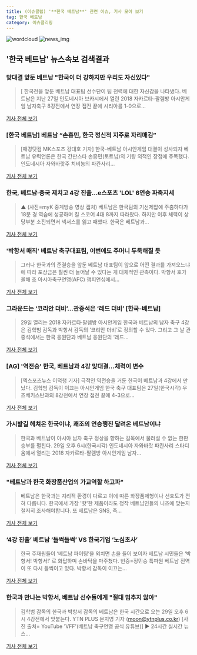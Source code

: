 ```yaml
---
title: (이슈클립) '**한국 베트남**' 관련 이슈, 기사 모아 보기
tag: 한국 베트남
category: 이슈클리핑
---
```

![wordcloud](https://s3.ap-northeast-2.amazonaws.com/lyrics101-wordcloud/2018-08-28-1535449699.png)
![news_img](https://user-images.githubusercontent.com/42597476/44507050-1206f400-a6e4-11e8-8d98-7ffbfebb353f.png)
## **'**한국 베트남**'** 뉴스속보 검색결과
### 맞대결 앞둔 베트남 "한국이 더 강하지만 우리도 자신있다"

>[ 한국전을 앞둔 베트남 대표팀 선수단이 팀 전력에 대한 자신감을 나타냈다. 베트남은 지난 27일 인도네시아 브카시에서 열린 2018 자카르타-팔렘방 아시안게임 남자축구 8강전에서 연장 접전 끝에 시리아를 1-0으로...

<a href="http://www.mydaily.co.kr/new_yk/html/read.php?newsid=201808281346591009&ext=na" target="_blank">기사 전체 보기</a>

### [**한국 베트남**] 베트남 “손흥민, 한국 정신적 지주로 자리매김”

>[매경닷컴 MK스포츠 강대호 기자] 한국-베트남 아시안게임 대결이 성사되자 베트남 유력언론은 한국 간판스타 손흥민(토트넘)의 기량 외적인 장점에 주목했다. 인도네시아 자와바랏주 치비농의 파칸사리...

<a href="http://sports.mk.co.kr/view.php?year=2018&no=540156" target="_blank">기사 전체 보기</a>

### 한국, 베트남·중국 제치고 4강 진출…e스포츠 'LOL' 6연승 파죽지세

>▲ (사진=myK 중계방송 영상 캡처) 베트남은 한국팀의 기선제압에 주춤하다가 18분 경 역습에 성공하며 킬 스코어 4대 8까지 따라왔다. 하지만 이후 체력이 상당부분 소진되면서 넥서스를 잃고 패했다. 한국은 베트남과...

<a href="http://www.ecomedia.co.kr/news/newsview.php?ncode=1065600125947640" target="_blank">기사 전체 보기</a>

### '박항서 매직' 베트남 축구대표팀, 이번에도 주머니 두둑해질 듯

>그러나 한국과의 준결승을 앞둔 베트남 대표팀이 앞으로 어떤 결과를 가져오느냐에 따라 포상금은 훨씬 더 늘어날 수 있다는 게 대체적인 관측이다. 박항서 호가 올해 초 아시아축구연맹(AFC) 챔피언십에서...

<a href="http://app.yonhapnews.co.kr/YNA/Basic/SNS/r.aspx?c=AKR20180828148600084&did=1195m" target="_blank">기사 전체 보기</a>

### 그라운드는 ‘코리안 더비’…관중석은 ‘레드 더비’ [한국-베트남]

>29일 열리는 2018 자카르타·팔렘방 아시안게임 한국과 베트남의 남자 축구 4강은 김학범 감독과 박항서 감독의 ‘코리안 더비’로 정의할 수 있다. 그리고 그 날 관중석에서는 한국 응원단과 베트남 응원단의 ‘레드...

<a href="http://sports.khan.co.kr/news/sk_index.html?art_id=201808281830003&sec_id=520101&pt=nv" target="_blank">기사 전체 보기</a>

### [AG] '역전승' 한국, 베트남과 4강 맞대결…체력이 변수

>[엑스포츠뉴스 이덕행 기자] 극적인 역전승을 거둔 한국이 베트남과 4강에서 만났다. 김학범 감독이 이끄는 아시안게임 한국 축구 대표팀은 27일(한국시각) 우즈베키스탄과의 8강전에서 연장 접전 끝에 4-3으로...

<a href="http://www.xportsnews.com/?ac=article_view&entry_id=1012869" target="_blank">기사 전체 보기</a>

### 가시밭길 헤쳐온 한국이냐, 쾌조의 연승행진 달려온 베트남이냐

>한국과 베트남이 아시아 남자 축구 정상을 향하는 길목에서 물러설 수 없는 한판 승부를 펼친다. 29일 오후 6시(한국시각) 인도네시아 자와바랏 파칸사리 스타디움에서 열리는 2018 자카르타-팔렘방 아시안게임 남자...

<a href="http://news.imaeil.com/Society/2018082818182952403" target="_blank">기사 전체 보기</a>

### "베트남과 한국 화장품산업의 가교역할 하고파"

>베트남은 한국과는 지리적 환경이 다르고 이에 따른 화장품제형이나 선호도가 전혀 다릅니다. 한국에서 가장 '핫'한 제품이라도 정작 베트남인들의 니즈에 맞는지 철저히 조사해야합니다. 또 베트남은 SNS, 즉...

<a href="http://www.k-health.com/news/articleView.html?idxno=37566" target="_blank">기사 전체 보기</a>

### ‘4강 진출’ 베트남 ‘들썩들썩’ VS 한국기업 ‘노심초사’

>한국 주재원들이 ‘베트남 파이팅’을 외치면 손을 들어 보이자 베트남 시민들은 ‘박항서! 박항서!’ 로 화답하며 손바닥을 마주쳤다. 빈증=정민승 특파원 베트남 전역이 또 다시 들썩이고 있다. 박항서 감독이 이끄는...

<a href="http://www.hankookilbo.com/v/2ec5648eee6d48a682c1224d1bad05f0" target="_blank">기사 전체 보기</a>

### 한국과 만나는 박항서, 베트남 선수들에게 "절대 멈추지 않아"

>김학범 감독의 한국과 박항서 감독의 베트남은 한국 시간으로 오는 29일 오후 6시 4강전에서 맞붙는다. YTN PLUS 문지영 기자 (moon@ytnplus.co.kr) [사진 출처= YouTube 'VFF'(베트남 축구연맹 공식 유튜브)] ▶ 24시간 실시간 뉴스...

<a href="http://www.ytn.co.kr/_ln/0107_201808281010069510" target="_blank">기사 전체 보기</a>



